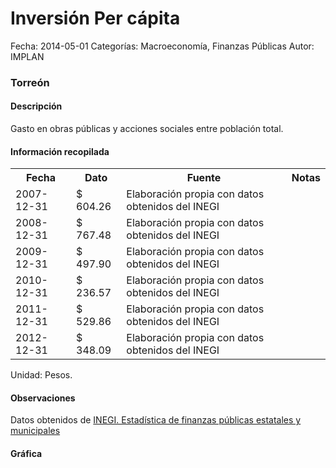 Inversión Per cápita
=====

Fecha: 2014-05-01
Categorías: Macroeconomía, Finanzas Públicas
Autor: IMPLAN

### Torreón

#### Descripción

Gasto en obras públicas y acciones sociales entre población total.

#### Información recopilada

<table class="table table-hover table-bordered">
  <tr><th>Fecha</th><th>Dato</th><th>Fuente</th><th>Notas</th></tr>
  <tr><td>2007-12-31</td><td>$ 604.26</td><td>Elaboración propia con datos obtenidos del INEGI</td><td></td></tr>
  <tr><td>2008-12-31</td><td>$ 767.48</td><td>Elaboración propia con datos obtenidos del INEGI</td><td></td></tr>
  <tr><td>2009-12-31</td><td>$ 497.90</td><td>Elaboración propia con datos obtenidos del INEGI</td><td></td></tr>
  <tr><td>2010-12-31</td><td>$ 236.57</td><td>Elaboración propia con datos obtenidos del INEGI</td><td></td></tr>
  <tr><td>2011-12-31</td><td>$ 529.86</td><td>Elaboración propia con datos obtenidos del INEGI</td><td></td></tr>
  <tr><td>2012-12-31</td><td>$ 348.09</td><td>Elaboración propia con datos obtenidos del INEGI</td><td></td></tr>
</table>

Unidad: Pesos.

#### Observaciones

Datos obtenidos de [INEGI. Estadística de finanzas públicas estatales y municipales](http://www.inegi.org.mx/sistemas/olap/Proyectos/bd/continuas/finanzaspublicas/FPMun.asp?s=est&c=11289&proy=efipem_fmun)

#### Gráfica

<div id="Morrisjyccdtwc" class="grafica"></div>
  <!-- JAVASCRIPT DE LA GRAFICA EN Morrisjyccdtwc -->
  <script>
  new Morris.Bar({
    element: 'Morrisjyccdtwc',
    data: [
      { fecha: '2007-12-31', dato: 604.26 },
      { fecha: '2008-12-31', dato: 767.48 },
      { fecha: '2009-12-31', dato: 497.90 },
      { fecha: '2010-12-31', dato: 236.57 },
      { fecha: '2011-12-31', dato: 529.86 },
      { fecha: '2012-12-31', dato: 348.09 }
    ],
    xkey: 'fecha',
    ykeys: ['dato'],
    labels: ['Dato']
  });
  </script>
